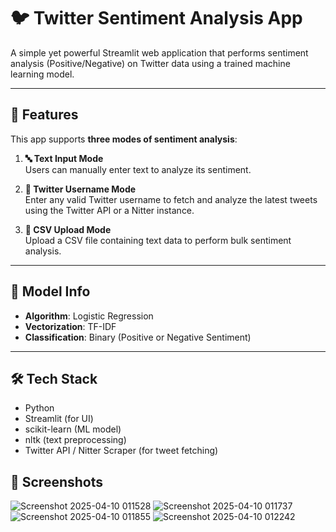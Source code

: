 # 🐦 Twitter Sentiment Analysis App

A simple yet powerful Streamlit web application that performs sentiment analysis (Positive/Negative) on Twitter data using a trained machine learning model.

---

## 🚀 Features

This app supports **three modes of sentiment analysis**:

1. **🔤 Text Input Mode**  
   Users can manually enter text to analyze its sentiment.

2. **👤 Twitter Username Mode**  
   Enter any valid Twitter username to fetch and analyze the latest tweets using the Twitter API or a Nitter instance.

3. **📁 CSV Upload Mode**  
   Upload a CSV file containing text data to perform bulk sentiment analysis.

---

## 🧠 Model Info

- **Algorithm**: Logistic Regression  
- **Vectorization**: TF-IDF  
- **Classification**: Binary (Positive or Negative Sentiment)

---

## 🛠️ Tech Stack

- Python
- Streamlit (for UI)
- scikit-learn (ML model)
- nltk (text preprocessing)
- Twitter API / Nitter Scraper (for tweet fetching)

## 📸 Screenshots
![Screenshot 2025-04-10 011528](https://github.com/user-attachments/assets/b8200166-a95d-423d-a18e-1bae67b51337)
![Screenshot 2025-04-10 011737](https://github.com/user-attachments/assets/963b251b-2dd5-4319-9799-336d3504610e)
![Screenshot 2025-04-10 011855](https://github.com/user-attachments/assets/bf4ad2b8-de3c-415b-969b-88031f9f73bb)
![Screenshot 2025-04-10 012242](https://github.com/user-attachments/assets/b3aabe7d-07a3-4e0b-8484-1962bee38b5c)











